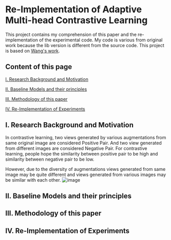 # Re-Implementation of Adaptive Multi-head Contrastive Learning
This project contains my comprehension of this paper and the re-implementation of the experimental code. My code is various from original work because the lib version is different from the source code. This project is based on [Wang's work](https://github.com/LeiWangR/cl).
## Content of this page
[I. Research Background and Motivation](#research-background-and-motivation)

[II. Baseline Models and their principles](#Baseline-Models-and-their-principles)

[III. Methodology of this paper](#Methodology-of-this-paper)

[IV. Re-Implementation of Experiments](#Re-Implementation-of-Experiments)

## I. Research Background and Motivation
In contrastive learning, two views generated by various augmentations from same original image are considered Positive Pair. And two view generated from different images are considered Negative Pair. For contrastive learning, people hope the similarity between positive pair to be high and similarity between negative pair to be low.

However, due to the diversity of augmentations views generated from same image may be quite different and views generated from various images may be similar with each other.
![image](https://github.com/user-attachments/assets/96e29daf-868e-460d-909b-2bd0c395cd5e)


## II. Baseline Models and their principles

## III. Methodology of this paper

## IV. Re-Implementation of Experiments

